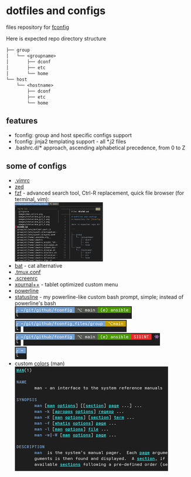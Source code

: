 # dotfiles and configs
files repository for [fconfig](https://github.com/goloshubov/fconfig)

Here is expected repo directory structure
```
├── group
│   └── <groupname>
│       ├── dconf
│       ├── etc
│       └── home
└── host
    └── <hostname>
        ├── dconf
        ├── etc
        └── home
```
## features
- fconfig: group and host specific configs support
- fconfig: jinja2 templating support - all *.j2 files
- .bashrc.d/* approach, ascending alphabetical precedence, from 0 to Z

## some of configs
- [.vimrc](group/all/home/.vimrc)
- [zed](group/workstations/home/.var/app/dev.zed.Zed/config/settings.json)
- [fzf](group/workstations/home/.bashrc.d/fzf.sh) - advanced search tool, Ctrl-R replacement, quick file browser (for terminal, vim):\
  <img src=".images/fzf_file_browser.png" width="50%" height="50%">
- [bat](group/all/home/.config/bat/config) - cat alternative
- [.tmux.conf](group/all/home/.tmux.conf)
- [.screenrc](group/all/home/.screenrc)
- [xournal++](group/workstations/home/.var/app/com.github.xournalpp.xournalpp/config/xournalpp/toolbar.ini) - tablet optimized custom menu
- [powerline](group/workstations/home/.config/powerline)
- [statusline](group/all/home/.bashrc.d/z10_statusline.sh) - my powerline-like custom bash prompt, simple; instead of powerline's bash\
  ![img](.images/statusline_git_0.png)\
  ![img](.images/statusline_git_1.png)\
  ![img](.images/statusline_git_2.png)\
  ![img](.images/statusline_git_3.png)
- custom [colors](group/all/home/.bashrc.d/LESS_TERMCAP.sh) (man)\
  ![img](.images/man_colors.png)
